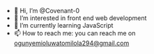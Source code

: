 - 👋 Hi, I’m @Covenant-0
- 👀 I’m interested in front end web development 
- 🌱 I’m currently learning JavaScript 
- 📫 How to reach me: you can reach me on ogunyemioluwatomilola294@gmail.com

<!---
Covenant-0/Covenant-0 is a ✨ special ✨ repository because its `README.md` (this file) appears on your GitHub profile.
You can click the Preview link to take a look at your changes.
--->
